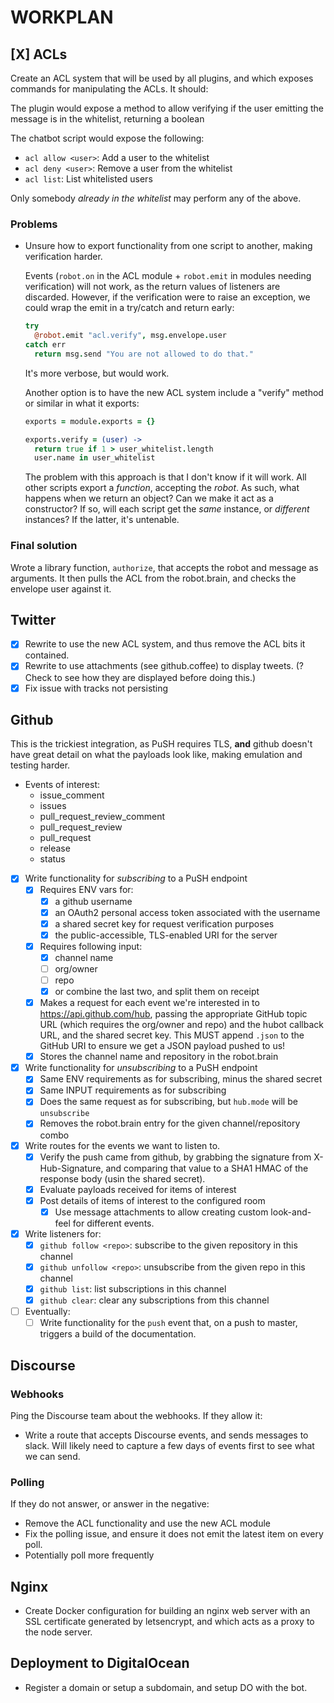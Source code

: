 # WORKPLAN

## [X] ACLs

Create an ACL system that will be used by all plugins, and which exposes
commands for manipulating the ACLs. It should:

The plugin would expose a method to allow verifying if the user emitting the
message is in the whitelist, returning a boolean

The chatbot script would expose the following:

- `acl allow <user>`: Add a user to the whitelist
- `acl deny <user>`: Remove a user from the whitelist
- `acl list`: List whitelisted users

Only somebody _already in the whitelist_ may perform any of the above.

### Problems

- Unsure how to export functionality from one script to another, making
  verification harder.
  
  Events (`robot.on` in the ACL module + `robot.emit` in modules needing
  verification) will not work, as the return values of listeners are discarded.
  However, if the verification were to raise an exception, we could wrap the
  emit in a try/catch and return early:

  ```coffeescript
  try
    @robot.emit "acl.verify", msg.envelope.user
  catch err
    return msg.send "You are not allowed to do that."
  ```

  It's more verbose, but would work.

  Another option is to have the new ACL system include a "verify" method or
  similar in what it exports:

  ```coffeescript
  exports = module.exports = {}

  exports.verify = (user) ->
    return true if 1 > user_whitelist.length
    user.name in user_whitelist
  ```

  The problem with this approach is that I don't know if it will work. All
  other scripts export a _function_, accepting the _robot_. As such, what
  happens when we return an object? Can we make it act as a constructor?
  If so, will each script get the _same_ instance, or _different_ instances? If
  the latter, it's untenable.

### Final solution

Wrote a library function, `authorize`, that accepts the robot and message as
arguments. It then pulls the ACL from the robot.brain, and checks the envelope
user against it.

## Twitter

- [x] Rewrite to use the new ACL system, and thus remove the ACL bits it contained.
- [x] Rewrite to use attachments (see github.coffee) to display tweets. (? Check to
  see how they are displayed before doing this.)
- [x] Fix issue with tracks not persisting

## Github

This is the trickiest integration, as PuSH requires TLS, **and** github doesn't
have great detail on what the payloads look like, making emulation and testing
harder.

- Events of interest:
  - issue_comment
  - issues
  - pull_request_review_comment
  - pull_request_review
  - pull_request
  - release
  - status
- [x] Write functionality for _subscribing_ to a PuSH endpoint
  - [x] Requires ENV vars for:
    - [x] a github username
    - [x] an OAuth2 personal access token associated with the username
    - [x] a shared secret key for request verification purposes
    - [x] the public-accessible, TLS-enabled URI for the server
  - [x] Requires following input:
    - [x] channel name
    - [ ] org/owner
    - [ ] repo
    - [x] or combine the last two, and split them on receipt
  - [x] Makes a request for each event we're interested in to
    https://api.github.com/hub, passing the appropriate GitHub topic URL (which
    requires the org/owner and repo) and the hubot callback URL, and the shared
    secret key. This MUST append `.json` to the GitHub URI to ensure we get a
    JSON payload pushed to us!
  - [x] Stores the channel name and repository in the robot.brain
- [x] Write functionality for _unsubscribing_ to a PuSH endpoint
  - [x] Same ENV requirements as for subscribing, minus the shared secret
  - [x] Same INPUT requirements as for subscribing
  - [x] Does the same request as for subscribing, but `hub.mode` will be
    `unsubscribe`
  - [x] Removes the robot.brain entry for the given channel/repository combo
- [x] Write routes for the events we want to listen to.
  - [x] Verify the push came from github, by grabbing the signature from
    X-Hub-Signature, and comparing that value to a SHA1 HMAC of the response
    body (usin the shared secret).
  - [x] Evaluate payloads received for items of interest
  - [x] Post details of items of interest to the configured room
    - [x] Use message attachments to allow creating custom look-and-feel for
      different events.
- [x] Write listeners for:
  - [x] `github follow <repo>`: subscribe to the given repository in this channel
  - [x] `github unfollow <repo>`: unsubscribe from the given repo in this channel
  - [x] `github list`: list subscriptions in this channel
  - [x] `github clear`: clear any subscriptions from this channel
- [ ] Eventually:
  - [ ] Write functionality for the `push` event that, on a push to master, triggers
    a build of the documentation. 

## Discourse

### Webhooks

Ping the Discourse team about the webhooks. If they allow it:

- Write a route that accepts Discourse events, and sends messages to slack. Will
  likely need to capture a few days of events first to see what we can send.

### Polling

If they do not answer, or answer in the negative:

- Remove the ACL functionality and use the new ACL module
- Fix the polling issue, and ensure it does not emit the latest item on every
  poll.
- Potentially poll more frequently

## Nginx

- Create Docker configuration for building an nginx web server with an SSL
  certificate generated by letsencrypt, and which acts as a proxy to the node
  server.

## Deployment to DigitalOcean

- Register a domain or setup a subdomain, and setup DO with the bot.

